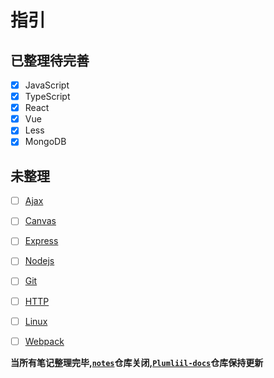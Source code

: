 # 指引

## 已整理待完善

- [x] JavaScript
- [x] TypeScript
- [x] React
- [x] Vue
- [x] Less
- [x] MongoDB
## 未整理


- [ ] [Ajax](https://github.com/Plumliil/notes/blob/master/Ajax/ajax.md)
- [ ] [Canvas](https://github.com/Plumliil/notes/blob/master/Canvas/canvas.md)
- [ ] [Express](https://github.com/Plumliil/notes/blob/master/Express/express.md)
- [ ] [Nodejs](https://github.com/Plumliil/notes/blob/master/Node/Node.md)
- [ ] [Git](https://github.com/Plumliil/notes/blob/master/Git/Git.md)
- [ ] [HTTP](https://github.com/Plumliil/notes/blob/master/HTTP/HTTP.MD)
- [ ] [Linux](https://github.com/Plumliil/notes/blob/master/Linux/Linux.md)

- [ ] [Webpack](https://github.com/Plumliil/notes/blob/master/webpack/webpack.md)

**当所有笔记整理完毕,[`notes`](https://github.com/Plumliil/notes)仓库关闭,[`Plumliil-docs`](https://github.com/Plumliil/Plumliil-docs)仓库保持更新**
